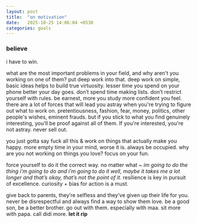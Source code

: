 ```yaml
---
layout: post
title:  "on motivation"
date:   2025-10-25 14:06:04 +0530
categories: goals
---
```

### believe
i have to win.

what are the most important problems in your field, and why aren't you working on one of them? put deep work into that.
deep work on simple, basic ideas helps to build true virtuosity.
lesser time you spend on your phone better your day goes. don’t spend time making lists. don’t restrict yourself with rules. be earnest, more you study more confident you feel.
there are a lot of forces that will lead you astray when you're trying to figure out what to work on. pretentiousness, fashion, fear, money, politics, other people's wishes, eminent frauds. but if you stick to what you find genuinely interesting, you'll be proof against all of them. If you're interested, you're not astray. never sell out.

you just gotta say fuck all this & work on things that actually make you happy. more empty time in your mind, worse it is. always be occupied. why are you not working on things you love? focus on your fun.

force yourself to do it the correct way. no matter what ~ *im going to do the thing i’m going to do and i’m going to do it well, maybe it takes me a lot longer and that’s okay, that’s not the point of it.* resilience is key in pursuit of excellence. curiosity + bias for action is a must.

give back to parents, they’re selfless and they’ve given up their life for you. never be disrespectful and always find a way to show them love. be a good son, be a better brother. go out with them. especially with maa. sit more with papa. call didi more.
**let it rip**